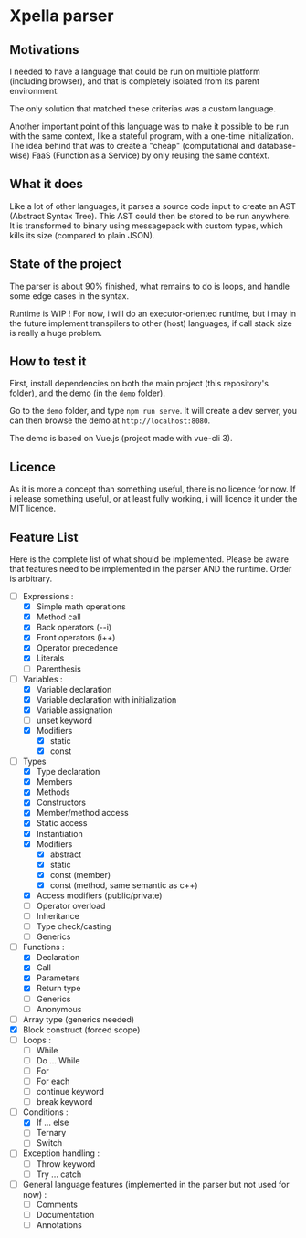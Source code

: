 # Xpella parser

## Motivations

I needed to have a language that could be run on multiple platform (including browser), and that is completely isolated from its parent environment.

The only solution that matched these criterias was a custom language.

Another important point of this language was to make it possible to be run with the same context, like a stateful program, with a one-time initialization.
The idea behind that was to create a "cheap" (computational and database-wise) FaaS (Function as a Service) by only reusing the same context.

## What it does

Like a lot of other languages, it parses a source code input to create an AST (Abstract Syntax Tree).
This AST could then be stored to be run anywhere. It is transformed to binary using messagepack with custom types, which kills its size (compared to plain JSON).

## State of the project

The parser is about 90% finished, what remains to do is loops, and handle some edge cases in the syntax.

Runtime is WIP !
For now, i will do an executor-oriented runtime, but i may in the future implement transpilers to other (host) languages, if call stack size is really a huge problem.

## How to test it

First, install dependencies on both the main project (this repository's folder), and the demo (in the `demo` folder).

Go to the `demo` folder, and type `npm run serve`.
It will create a dev server, you can then browse the demo at `http://localhost:8080`.

The demo is based on Vue.js (project made with vue-cli 3).

## Licence

As it is more a concept than something useful, there is no licence for now.
If i release something useful, or at least fully working, i will licence it under the MIT licence.

## Feature List

Here is the complete list of what should be implemented.
Please be aware that features need to be implemented in the parser AND the runtime.
Order is arbitrary.

- [ ] Expressions :
  - [x] Simple math operations
  - [x] Method call
  - [x] Back operators (--i)
  - [x] Front operators (i++)
  - [x] Operator precedence
  - [x] Literals
  - [ ] Parenthesis
- [ ] Variables :
  - [x] Variable declaration
  - [x] Variable declaration with initialization
  - [x] Variable assignation
  - [ ] unset keyword
  - [x] Modifiers
    - [x] static
    - [x] const
- [ ] Types
  - [x] Type declaration
  - [x] Members
  - [x] Methods
  - [x] Constructors
  - [x] Member/method access
  - [x] Static access
  - [x] Instantiation
  - [x] Modifiers
    - [x] abstract
    - [x] static
    - [x] const (member)
    - [x] const (method, same semantic as c++)
  - [x] Access modifiers (public/private)
  - [ ] Operator overload
  - [ ] Inheritance
  - [ ] Type check/casting
  - [ ] Generics
- [ ] Functions :
  - [x] Declaration
  - [x] Call
  - [x] Parameters
  - [x] Return type
  - [ ] Generics
  - [ ] Anonymous
- [ ] Array type (generics needed)
- [x] Block construct (forced scope)
- [ ] Loops :
  - [ ] While
  - [ ] Do ... While
  - [ ] For
  - [ ] For each
  - [ ] continue keyword
  - [ ] break keyword
- [ ] Conditions :
  - [x] If ... else
  - [ ] Ternary
  - [ ] Switch
- [ ] Exception handling :
  - [ ] Throw keyword
  - [ ] Try ... catch
- [ ] General language features (implemented in the parser but not used for now) :
  - [ ] Comments
  - [ ] Documentation
  - [ ] Annotations